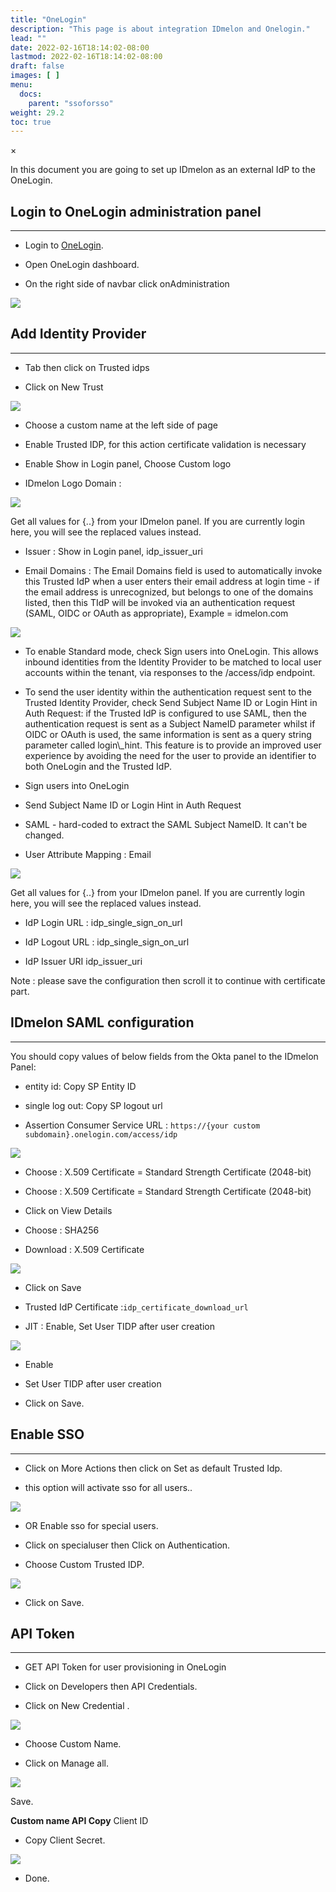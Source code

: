 ```yaml
---
title: "OneLogin"
description: "This page is about integration IDmelon and Onelogin."
lead: ""
date: 2022-02-16T18:14:02-08:00
lastmod: 2022-02-16T18:14:02-08:00
draft: false
images: [ ]
menu:
  docs:
    parent: "ssoforsso"
weight: 29.2
toc: true
---
```


<div id="_modal" class="modal">
  <span class="close">&times;</span>
  <img class="modal-content" id="img01">
</div>

In this document you are going to set up IDmelon as an external IdP to the OneLogin.

## Login to OneLogin administration panel

* * *

- Login to [OneLogin](https://onelogin.com).

- Open OneLogin dashboard.

- On the right side of navbar click onAdministration

<img src="/images/vendor/sso/onelogin_sso.png" class="doc-img-frame">

## Add Identity Provider

* * *

- Tab then click on Trusted idps

- Click on New Trust

<img src="/images/vendor/sso/onelogin_sso1.png" class="doc-img-frame">

- Choose a custom name at the left side of page

- Enable Trusted IDP, for this action certificate validation is necessary

- Enable Show in Login panel, Choose Custom logo

- IDmelon Logo Domain :

<img src="https://idmelon.com/wp-content/uploads/2020/05/IDmelon-Logo-213x60-1-e1629841318864.png" class="doc-img-frame">

Get all values for {..} from your IDmelon panel.
If you are currently login here, you will see the replaced values instead.

- Issuer : Show in Login panel, idp\_issuer\_uri

- Email Domains : The Email Domains field is used to automatically invoke this Trusted IdP when a user enters their
  email
  address at login time - if the email address is unrecognized, but belongs to one of the domains listed, then this TIdP
  will be invoked via an authentication request (SAML, OIDC or OAuth as appropriate), Example = idmelon.com

<img src="/images/vendor/sso/onelogin_sso2.png" class="doc-img-frame">

- To enable Standard mode, check Sign users into OneLogin. This allows inbound identities from the Identity Provider to
  be
  matched to local user accounts within the tenant, via responses to the /access/idp endpoint.

- To send the user identity within the authentication request sent to the Trusted Identity Provider, check Send Subject
  Name ID or Login Hint in Auth Request: if the Trusted IdP is configured to use SAML, then the authentication request
  is
  sent as a Subject NameID parameter whilst if OIDC or OAuth is used, the same information is sent as a query string
  parameter called login\\\_hint. This feature is to provide an improved user experience by avoiding the need for the
  user
  to provide an identifier to both OneLogin and the Trusted IdP.

- Sign users into OneLogin

- Send Subject Name ID or Login Hint in Auth Request

- SAML - hard-coded to extract the SAML Subject NameID. It can't be changed.

- User Attribute Mapping : Email

<img src="/images/vendor/sso/onelogin_sso3.png" class="doc-img-frame">

Get all values for {..} from your IDmelon panel.
If you are currently login here, you will see the replaced values instead.

- IdP Login URL : idp\_single\_sign\_on\_url

- IdP Logout URL : idp\_single\_sign\_on\_url

- IdP Issuer URI idp\_issuer\_uri

Note : please save the configuration then scroll it to continue with certificate part.

## IDmelon SAML configuration

* * *

You should copy values of below fields from the Okta panel to the IDmelon Panel:

- entity id: Copy SP Entity ID

- single log out: Copy SP logout url

- Assertion Consumer Service URL : `https://{your custom subdomain}.onelogin.com/access/idp`

<img src="/images/vendor/sso/onelogin_sso4.png" class="doc-img-frame">

- Choose : X.509 Certificate = Standard Strength Certificate (2048-bit)

- Choose : X.509 Certificate = Standard Strength Certificate (2048-bit)

- Click on View Details

- Choose : SHA256

- Download : X.509 Certificate

<img src="/images/vendor/sso/onelogin_cert.png" class="doc-img-frame">

- Click on Save

- Trusted IdP Certificate :`idp_certificate_download_url`

- JIT : Enable, Set User TIDP after user creation

<img src="/images/vendor/sso/onelogin_jit.png" class="doc-img-frame">

- Enable

- Set User TIDP after user creation

- Click on Save.

## Enable SSO

* * *

- Click on More Actions then click on Set as default Trusted Idp.

- this option will activate sso for all users..

<img src="/images/vendor/sso/sso_onelogin.png" class="doc-img-frame">

- OR Enable sso for special users.

- Click on specialuser then Click on Authentication.

- Choose Custom Trusted IDP.

<img src="/images/vendor/sso/sso_onelogin1.png" class="doc-img-frame">

- Click on Save.

## API Token

* * *

- GET API Token for user provisioning in OneLogin

- Click on Developers then API Credentials.

- Click on New Credential .

<img src="/images/vendor/sso/onelogin_api.png" class="doc-img-frame">

- Choose Custom Name.

- Click on Manage all.

<img src="/images/vendor/sso/onelogin_api1.png" class="doc-img-frame">

Save.

**Custom name API Copy** Client ID

- Copy Client Secret.

<img src="/images/vendor/sso/onelogin_api2.png" class="doc-img-frame">

- Done.
